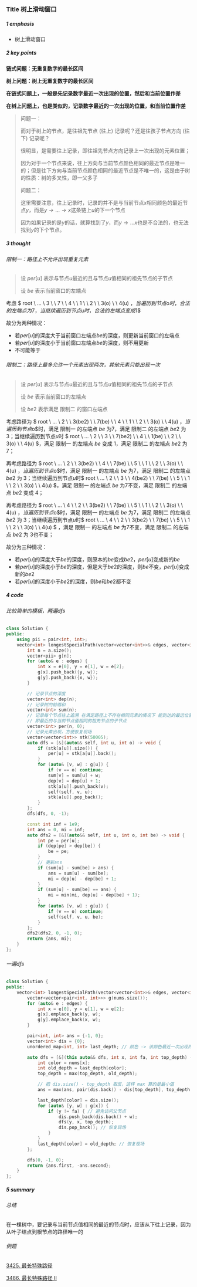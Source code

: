 ### Title 树上滑动窗口

##### 1 emphasis

- 树上滑动窗口



##### 2 key points

**链式问题：无重复数字的最长区间**

**树上问题：树上无重复数字的最长区间**

 **在链式问题上，一般是先记录数字最近一次出现的位置，然后和当前位置作差**

**在树上问题上，也是类似的，记录数字最近的一次出现的位置，和当前位置作差**

> 问题一：
>
> 而对于树上的节点，是往祖先节点 (往上) 记录呢？还是往孩子节点方向 (往下) 记录呢？
>
> 很明显，是需要往上记录，即往祖先节点方向记录上一次出现的元素位置；
>
> 因为对于一个节点来说，往上方向与当前节点颜色相同的最近节点是唯一的；但是往下方向与当前节点颜色相同的最近节点是不唯一的，这是由于树的性质：树的多叉性，即一父多子
>
> 
>
> 问题二：
>
> 这里需要注意，往上记录时，记录的并不是与当前节点$x$相同颜色的最近节点$y$，而是$y\rightarrow...\rightarrow x$这条链上$u$的下一个节点
>
> 因为如果记录的是$y$的话，就算找到了$y$，而$y\rightarrow ... x$也是不合法的，也无法找到$y$的下个节点。





##### 3 thought

###### 限制一：路径上不允许出现重复元素

> 设 $per[u]$ 表示与节点$u$最近的且与节点$u$值相同的祖先节点的子节点
>
> 设 $be$ 表示当前窗口的左端点

考虑 $ root \ ... \ 3 \ \ 7 \ \ 4 \ \ 1 \ \ 2 \ \ 3(o) \ \  4(u) $，当遍历到节点$o$时，合法的左端点为$7$，当继续遍历到节点$u$时，合法的左端点变成$1$

故分为两种情况：

- 若$per[u]$的深度大于当前窗口左端点$be$的深度，则更新当前窗口的左端点
- 若$per[u]$的深度小于当前窗口左端点$be$的深度，则不用更新
- 不可能等于



###### 限制二：路径上最多允许一个元素出现两次，其他元素只能出现一次

> 设 $per[u]$ 表示与节点$u$最近的且与节点$u$值相同的祖先节点的子节点
>
> 设 $be$ 表示当前窗口的左端点
>
> 设 $be2$ 表示满足 限制二 的窗口左端点

考虑路径为 $ root \ ... \ 2 \ \ 3(be2) \ \ 7(be) \ \ 4 \ \ 1 \ \ 2 \ \ 3(o) \ \  4(u) $，当遍历到节点$o$时，满足 限制一 的左端点 $be$ 为$7$，满足 限制二 的左端点 $be2$ 为 $3$；当继续遍历到节点$u$时 $ root \ ... \ 2 \ \ 3 \ \ 7(be2) \ \ 4 \ \ 1(be) \ \ 2 \ \ 3(o) \ \  4(u) $，满足 限制一 的左端点 $be$ 变成 $1$，满足 限制二 的左端点 $be2$ 为 $7$；

再考虑路径为 $ root \ ... \ 2 \ \ 3(be2) \ \ 4 \ \ 7(be) \ \ 5 \ \ 1 \ \ 2 \ \ 3(o) \ \  4(u) $，当遍历到节点$o$时，满足 限制一 的左端点 $be$ 为$7$，满足 限制二 的左端点 $be2$ 为 $3$；当继续遍历到节点$u$时$ root \ ... \ 2 \ \ 3 \ \ 4(be2) \ \ 7(be) \ \ 5 \ \ 1 \ \ 2 \ \ 3(o) \ \  4(u) $，满足 限制一 的左端点 $be$ 为$7$不变，满足 限制二 的左端点 $be2$ 变成 $4$；

再考虑路径为 $ root \ ... \ 4 \ \  2 \ \ 3(be2) \ \ 7(be) \ \ 5 \ \ 1 \ \ 2 \ \ 3(o) \ \  4(u) $，当遍历到节点$o$时，满足 限制一 的左端点 $be$ 为$7$，满足 限制二 的左端点 $be2$ 为 $3$；当继续遍历到节点$u$时$ root \ ... \ 4 \ \  2 \ \ 3(be2) \ \ 7(be) \ \ 5 \ \ 1 \ \ 2 \ \ 3(o) \ \  4(u) $ ，满足 限制一 的左端点 $be$ 为$7$不变，满足 限制二 的左端点 $be2$ 为 $3$也不变；

故分为三种情况：

- 若$per[u]$的深度大于$be$的深度，则原本的$be$变成$be2$，$per[u]$变成新的$be$
- 若$per[u]$的深度小于$be$的深度，但是大于$be2$的深度，则$be$不变，$per[u]$变成新的$be2$
- 若$per[u]$的深度小于$be2$的深度，则$be$和$be2$都不变



##### 4 code

###### 比较简单的模板，两遍dfs

```cpp
class Solution {
public:
    using pii = pair<int, int>;
    vector<int> longestSpecialPath(vector<vector<int>>& edges, vector<int>& a) {
        int n = a.size();
        vector<pii> g[n];
        for (auto& e : edges) {
            int x = e[0], y = e[1], w = e[2];
            g[x].push_back({y, w});
            g[y].push_back({x, w});
        }

        // 记录节点的深度
        vector<int> dep(n);
        // 记录树的前缀和
        vector<int> sum(n);
        // 记录每个节点往上追溯 在满足路径上不存在相同元素的情况下 能到达的最远位置
        // 即最近的与当前节点值相同的祖先节点的子节点
        vector<int> per(n, 0);
        // 记录元素出现，方便恢复现场
        vector<vector<int>> stk(50005);
        auto dfs = [&](auto&& self, int u, int o) -> void {
            if (stk[a[u]].size()) {
                per[u] = stk[a[u]].back();
            }
            for (auto& [v, w] : g[u]) {
                if (v == o) continue;
                sum[v] = sum[u] + w;
                dep[v] = dep[u] + 1;
                stk[a[u]].push_back(v);
                self(self, v, u);
                stk[a[u]].pop_back();
            }
        };
        dfs(dfs, 0, -1);

        const int inf = 1e9;
        int ans = 0, mi = inf;
        auto dfs2 = [&](auto&& self, int u, int o, int be) -> void {
            int pe = per[u];
            if (dep[pe] > dep[be]) {
                be = pe;
            }
            // 更新ans
            if (sum[u] - sum[be] > ans) {
                ans = sum[u] - sum[be];
                mi = dep[u] - dep[be] + 1;
            }
            if (sum[u] - sum[be] == ans) {
                mi = min(mi, dep[u] - dep[be] + 1);
            }
            for (auto& [v, w] : g[u]) {
                if (v == o) continue;
                self(self, v, u, be);
            }
        };
        dfs2(dfs2, 0, -1, 0);
        return {ans, mi};
    }
};
```



###### 一遍dfs

```cpp
class Solution {
public:
    vector<int> longestSpecialPath(vector<vector<int>>& edges, vector<int>& nums) {
        vector<vector<pair<int, int>>> g(nums.size());
        for (auto& e : edges) {
            int x = e[0], y = e[1], w = e[2];
            g[x].emplace_back(y, w);
            g[y].emplace_back(x, w);
        }

        pair<int, int> ans = {-1, 0};
        vector<int> dis = {0};
        unordered_map<int, int> last_depth; // 颜色 -> 该颜色最近一次出现的深度 +1，注意这里已经 +1 了

        auto dfs = [&](this auto&& dfs, int x, int fa, int top_depth) -> void {
            int color = nums[x];
            int old_depth = last_depth[color];
            top_depth = max(top_depth, old_depth);

            // 把 dis.size() - top_depth 取反，这样 max 算的是最小值
            ans = max(ans, pair(dis.back() - dis[top_depth], top_depth - (int) dis.size()));

            last_depth[color] = dis.size();
            for (auto& [y, w] : g[x]) {
                if (y != fa) { // 避免访问父节点
                    dis.push_back(dis.back() + w);
                    dfs(y, x, top_depth);
                    dis.pop_back(); // 恢复现场
                }
            }
            last_depth[color] = old_depth; // 恢复现场
        };

        dfs(0, -1, 0);
        return {ans.first, -ans.second};
    }
};
```





##### 5 summary

###### 总结

在一棵树中，要记录与当前节点值相同的最近的节点时，应该从下往上记录，因为从叶子结点到根节点的路径唯一的



###### 例题

[3425. 最长特殊路径](https://leetcode.cn/problems/longest-special-path/)

[3486. 最长特殊路径 II](https://leetcode.cn/problems/longest-special-path-ii/)